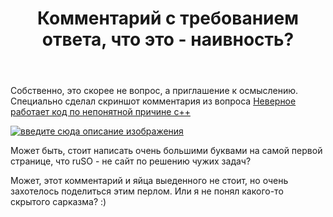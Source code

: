 ﻿---
title: "Комментарий с требованием ответа, что это - наивность?"
se.owner.user_id: 195342
se.owner.display_name: "Harry"
se.owner.link: "https://ru.meta.stackoverflow.com/users/195342/harry"
se.link: "https://ru.meta.stackoverflow.com/questions/11519/%d0%9a%d0%be%d0%bc%d0%bc%d0%b5%d0%bd%d1%82%d0%b0%d1%80%d0%b8%d0%b9-%d1%81-%d1%82%d1%80%d0%b5%d0%b1%d0%be%d0%b2%d0%b0%d0%bd%d0%b8%d0%b5%d0%bc-%d0%be%d1%82%d0%b2%d0%b5%d1%82%d0%b0-%d1%87%d1%82%d0%be-%d1%8d%d1%82%d0%be-%d0%bd%d0%b0%d0%b8%d0%b2%d0%bd%d0%be%d1%81%d1%82%d1%8c"
se.question_id: 11519
se.post_type: question
---
<p>Собственно, это скорее не вопрос, а приглашение к осмыслению. Специально сделал скриншот комментария из вопроса <a href="https://ru.stackoverflow.com/q/1278379/195342">Неверное работает код по непонятной причине с++</a></p>
<p><a href="https://i.stack.imgur.com/kNkvr.jpg" rel="nofollow noreferrer"><img src="https://i.stack.imgur.com/kNkvr.jpg" alt="введите сюда описание изображения" /></a></p>
<p>Может быть, стоит написать очень большими буквами на самой первой странице, что ruSO - не сайт по решению чужих задач?</p>
<p>Может, этот комментарий и яйца выеденного не стоит, но очень захотелось поделиться этим перлом. Или я не понял какого-то скрытого сарказма? :)</p>
